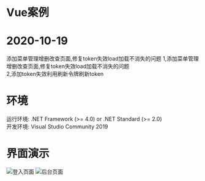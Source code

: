 # Vue案例
# 2020-10-19

添加菜单管理增删改查页面,修复token失效load加载不消失的问题
1,添加菜单管理增删改查页面,修复token失效load加载不消失的问题  
2,添加token失效利用刷新令牌刷新token
# 环境
运行环境: .NET Framework (>= 4.0) or .NET Standard (>= 2.0)  
开发环境: Visual Studio Community 2019

# 界面演示
![登入页面](login.png)
![后台页面](system.png)
